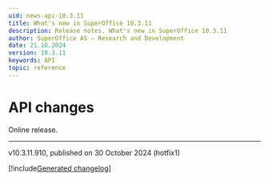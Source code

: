 ```yaml
---
uid: news-api-10.3.11
title: What's new in SuperOffice 10.3.11
description: Release notes. What's new in SuperOffice 10.3.11
author: SuperOffice AS – Research and Development
date: 21.10.2024
version: 10.3.11
keywords: API
topic: reference
---
```


# API changes

Online release.

-----

v10.3.11.910, published on 30 October 2024 (hotfix1)

[!include[Generated changelog](includes/changes-10.3.11.910.md)]
